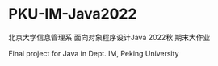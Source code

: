 # PKU-IM-Java2022
北京大学信息管理系 面向对象程序设计Java 2022秋 期末大作业

Final project for Java in Dept. IM, Peking University
